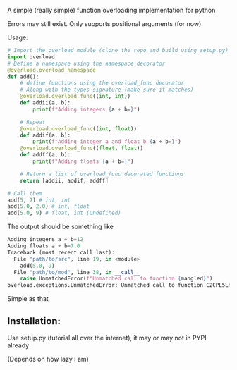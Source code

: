 A simple (really simple) function overloading implementation for python

Errors may still exist. Only supports positional arguments (for now)

Usage:

```py
# Import the overload module (clone the repo and build using setup.py)
import overload
# Define a namespace using the namespace decorator
@overload.overload_namespace
def add():
    # define functions using the overload_func decorator
    # Along with the types signature (make sure it matches)
    @overload.overload_func((int, int))
    def addii(a, b):
        print(f"Adding integers {a + b=}")

    # Repeat
    @overload.overload_func((int, float))
    def addif(a, b):
        print(f"Adding integer a and float b {a + b=}")
    @overload.overload_func((float, float))
    def addff(a, b):
        print(f"Adding floats {a + b=}")

    # Return a list of overload_func decorated functions
    return [addii, addif, addff]

# Call them
add(5, 7) # int, int
add(5.0, 2.0) # int, float
add(5.0, 9) # float, int (undefined)
```

The output should be something like

```py
Adding integers a + b=12
Adding floats a + b=7.0
Traceback (most recent call last):
  File "path/to/src", line 19, in <module>
    add(5.0, 9)
  File "path/to/mod", line 38, in __call__
    raise UnmatchedError(f"Unmatched call to function {mangled}")
overload.exceptions.UnmatchedError: Unmatched call to function C2CPL5LfloatPPL3LintP
```

Simple as that

## Installation:

Use setup.py (tutorial all over the internet), it may or may not in PYPI already

(Depends on how lazy I am)
